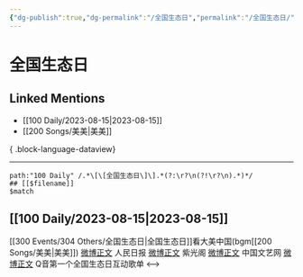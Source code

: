 ```yaml
---
{"dg-publish":true,"dg-permalink":"/全国生态日","permalink":"/全国生态日/","created":"2023-08-23T18:52:02.902+08:00","updated":"2023-08-24T19:29:33.655+08:00"}
---
```


# 全国生态日

## Linked Mentions
- [[100 Daily/2023-08-15\|2023-08-15]]
- [[200 Songs/美美\|美美]]

{ .block-language-dataview}

---

```expander
path:"100 Daily" /.*\[\[全国生态日\]\].*(?:\r?\n(?!\r?\n).*)*/
## [[$filename]]
$match
```
## [[100 Daily/2023-08-15\|2023-08-15]]
[[300 Events/304 Others/全国生态日\|全国生态日]]看大美中国(bgm[[200 Songs/美美\|美美]])
[微博正文](http://weibo.com/2803301701/NeEf9sJNG) 人民日报
[微博正文](http://weibo.com/5467852665/NeEFeD24G) 紫光阁
[微博正文](http://weibo.com/3171364240/NeFM2qX0c) 中国文艺网
[微博正文](https://weibo.com/7559999764/NeHUp3CAW) Q音第一个全国生态日互动歌单
<-->
